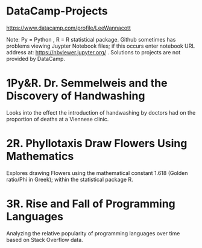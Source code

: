 # DataCamp-Projects
https://www.datacamp.com/profile/LeeWannacott

Note: Py = Python , R = R statistical package.
Github sometimes has problems viewing Juypter Notebook files; if this occurs enter notebook URL address at: https://nbviewer.jupyter.org/
. Solutions to projects are not provided by DataCamp.

# 1Py&R. Dr. Semmelweis and the Discovery of Handwashing
Looks into the effect the introduction of handwashing by doctors had on the proportion of deaths at a Viennese clinic.

# 2R. Phyllotaxis Draw Flowers Using Mathematics
Explores drawing Flowers using the mathematical constant 1.618 (Golden ratio/Phi in Greek); within the statistical package R.

# 3R. Rise and Fall of Programming Languages
Analyzing the relative popularity of programming languages over time based on Stack Overflow data.
